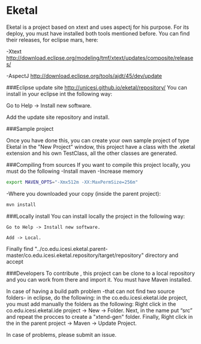 # Eketal
  Eketal is a project based on xtext and uses aspectj for his purpose. For its deploy, you must have installed both tools mentioned before.
  You can find their releases, for eclipse mars, here:

  -Xtext http://download.eclipse.org/modeling/tmf/xtext/updates/composite/releases/
  
  -AspectJ http://download.eclipse.org/tools/ajdt/45/dev/update

###Eclipse update site
  http://unicesi.github.io/eketal/repository/
  You can install in your eclipse int the following way:

   Go to Help -> Install new software.
   
   Add the update site repository and install.

###Sample project
  
   Once you have done this, you can create your own sample project of type Eketal in the "New Project" window, this project have a class with the .eketal extension and his own TestClass, all the other classes are generated.
  
###Compiling from sources
  If you want to compile this project locally, you must do the following
  -Install maven
  -Increase memory
  
```bash
export MAVEN_OPTS="-Xmx512m -XX:MaxPermSize=256m"
```
  -Where you downloaded your copy (inside the parent project):
```bash
mvn install
```

###Locally install
You can install locally the project in the following way:

	Go to Help -> Install new software.

	Add -> Local.

Finally find "../co.edu.icesi.eketal.parent-master/co.edu.icesi.eketal.repository/target/repository" directory and accept

###Developers
   To contribute , this project can be clone to a local repository and you can work from there and import it. You must have Maven installed.
   
   In case of having a build path problem -that can not find two source folders- in eclipse, do the following: in the co.edu.icesi.eketal.ide project, you must add manually the folders as the following: Right click in the co.edu.icesi.eketal.ide project -> New -> Folder. Next, in the name put “src” and repeat the procces to create a "xtend-gen" folder. Finally, Right click in the in the parent project -> Maven -> Update Project.
   
   In case of problems, please submit an issue.
